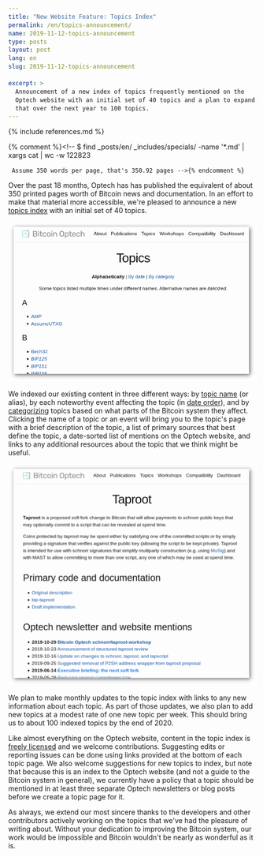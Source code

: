```yaml
---
title: "New Website Feature: Topics Index"
permalink: /en/topics-announcement/
name: 2019-11-12-topics-announcement
type: posts
layout: post
lang: en
slug: 2019-11-12-topics-announcement

excerpt: >
  Announcement of a new index of topics frequently mentioned on the
  Optech website with an initial set of 40 topics and a plan to expand
  that over the next year to 100 topics.
---
```

{% include references.md %}

{% comment %}<!-- $ find _posts/en/ _includes/specials/ -name '*.md' | xargs cat | wc -w
     122823

     Assume 350 words per page, that's 350.92 pages -->{% endcomment %}

Over the past 18 months, <!-- June 2018 to November 2019 --> Optech has
has published the equivalent of about 350 printed pages worth of
Bitcoin news and documentation.  In an effort to make that material more
accessible, we're pleased to announce a new [topics index][] with an
initial set of 40 topics.

![Main topics index page](/img/posts/2019-11-topics-index.png)

We indexed our existing content in three different ways: by [topic
name][topics index] (or alias), by each noteworthy event affecting the
topic (in [date order][topics date]), and by [categorizing][topics
categories] topics based on what parts of the Bitcoin system they
affect.  Clicking the name of a topic or an event will bring you to the
topic's page with a brief description of the topic, a list of primary
sources that best define the topic, a date-sorted list of mentions on
the Optech website, and links to any additional resources about the
topic that we think might be useful.

![Example of a topic page: Taproot](/img/posts/2019-11-topics-page.png)

We plan to make monthly updates to the topic index with links to any new
information about each topic.  As part of those updates, we also plan to
add new topics at a modest rate of one new topic per week.  This should
bring us to about 100 indexed topics by the end of 2020.

Like almost everything on the Optech website, content in the topic index
is [freely licensed][mit] and we welcome contributions.  Suggesting
edits or reporting issues can be done using links provided at the bottom
of each topic page.  We also welcome suggestions for new topics to index,
but note that because this is an index to the Optech website (and not a
guide to the Bitcoin system in general), we currently have a policy that
a topic should be mentioned in at least three separate Optech
newsletters or blog posts before we create a topic page for it.

As always, we extend our most sincere thanks to the developers and other
contributors actively working on the topics that we've had the pleasure
of writing about.  Without your dedication to improving the Bitcoin
system, our work would be impossible and Bitcoin wouldn't be nearly as
wonderful as it is.

[topics index]: /en/topics/
[topics date]: /en/topic-dates/
[topics categories]:  /en/topic-categories/
[mit]: https://github.com/bitcoinops/bitcoinops.github.io/blob/master/LICENSE.txt
